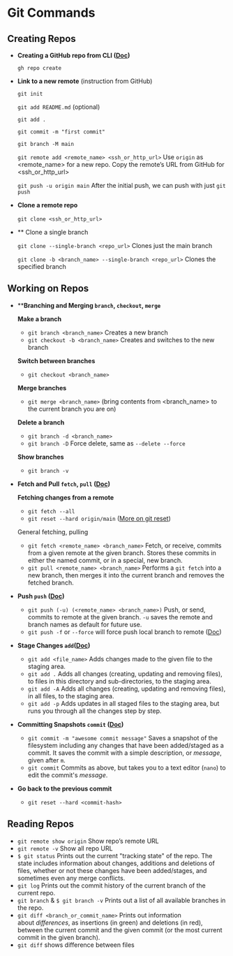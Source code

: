 # Git Commands

## Creating Repos

- **Creating a GitHub repo from CLI ([Doc](https://cli.github.com/manual/gh_repo_create))**
    
    `gh repo create`
    
- **Link to a new remote** (instruction from GitHub)
    
    `git init`
    
    `git add README.md` (optional)
    
    `git add .`
    
    `git commit -m "first commit"`
    
    `git branch -M main`
    
    `git remote add <remote_name> <ssh_or_http_url>` Use `origin` as <remote_name> for a new repo. Copy the remote’s URL from GitHub for <ssh_or_http_url>
    
    `git push -u origin main` After the initial push, we can push with just `git push`
    
- **Clone a remote repo**
    
    `git clone <ssh_or_http_url>` 
    
- ** Clone a single branch
 
    `git clone --single-branch <repo_url>`  Clones just the main branch

    `git clone -b <branch_name> --single-branch <repo_url>` Clones the specified branch
    
    

## Working on Repos

- ****Branching and Merging `branch`, `checkout`, `merge`**
    
    **Make a branch**
    
    - `git branch <branch_name>` Creates a new branch
    - `git checkout -b <branch_name>` Creates and switches to the new branch
    
    **Switch between branches**
    
    - `git checkout <branch_name>`
    
    **Merge branches**
    
    - `git merge <branch_name>` (bring contents from <branch_name> to the current branch you are on)
    
    **Delete a branch**
    
    - `git branch -d <branch_name>`
    - `git branch -D` Force delete, same as `--delete --force`
    
    **Show branches**
    
    - `git branch -v`


- **Fetch and Pull `fetch`, `pull` ([Doc](https://github.com/git-guides/git-pull))**
    
    **Fetching changes from a remote** 
    
    - `git fetch --all`
    - `git reset --hard origin/main` ([More on git reset](https://github.com/git-guides/git-pull#undo-a-git-pull))
    
    General fetching, pulling
    
    - `git fetch <remote_name> <branch_name>` Fetch, or receive, commits from a given remote at the given branch. Stores these commits in either the named commit, or in a special, new branch.
    - `git pull <remote_name> <branch_name>` Performs a `git fetch` into a new branch, then merges it into the current branch and removes the fetched branch.


- **Push `push` ([Doc](https://github.com/git-guides/git-push))**
    - `git push (-u) (<remote_name> <branch_name>)` Push, or send, commits to remote at the given branch. `-u` saves the remote and branch names as default for future use.
    - `git push -f` or `--force` will force push local branch to remote ([Doc](https://www.freecodecamp.org/news/git-push-to-remote-branch-how-to-push-a-local-branch-to-origin/))
- **Stage Changes `add`([Doc](https://github.com/git-guides/git-add))**
    - `git add <file_name>` Adds changes made to the given file to the staging area.
    - `git add .` Adds all changes (creating, updating and removing files), to files in this directory and sub-directories, to the staging area.
    - `git add -A` Adds all changes (creating, updating and removing files), in all files, to the staging area.
    - `git add -p` Adds updates in all staged files to the staging area, but runs you through all the changes step by step.
- **Committing Snapshots `commit` ([Doc](https://www.notion.so/Git-Commands-29ecead64aee4a3da088c9e6b3168354))**
    - `git commit -m "awesome commit message"` Saves a snapshot of the filesystem including any changes that have been added/staged as a commit. It saves the commit with a simple description, or *message*, given after `m`.
    - `git commit` Commits as above, but takes you to a text editor (`nano`) to edit the commit's *message*.
- **Go back to the previous commit**
    - `git reset --hard <commit-hash>`

## Reading Repos

- `git remote show origin` Show repo’s remote URL
- `git remote -v` Show all repo URL
- `$ git status` Prints out the current "tracking state" of the repo. The state includes information about changes, additions and deletions of files, whether or not these changes have been added/stages, and sometimes even any merge conflicts.
- `git log` Prints out the commit history of the current branch of the current repo.
- `git branch` & `$ git branch -v` Prints out a list of all available branches in the repo.
- `git diff <branch_or_commit_name>` Prints out information about *differences*, as insertions (in green) and deletions (in red), between the current commit and the given commit (or the most current commit in the given branch).
- `git diff` shows difference between files
